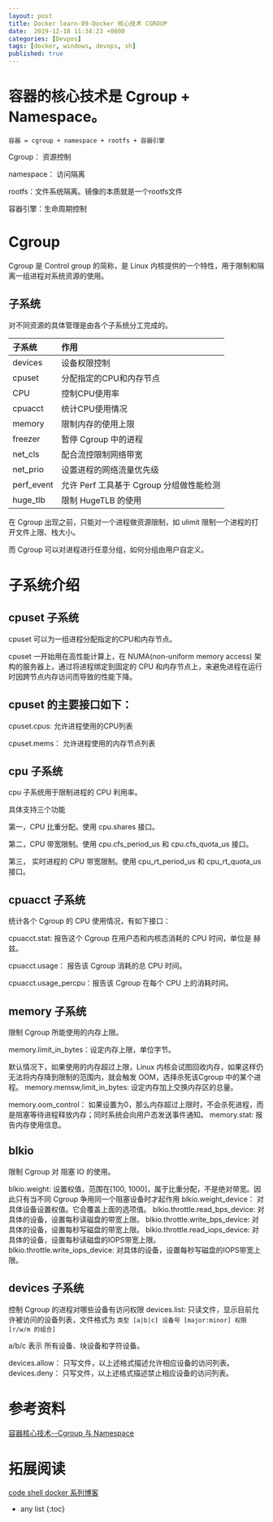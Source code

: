 ```yaml
---
layout: post
title: Docker learn-09-Docker 核心技术 CGROUP
date:  2019-12-18 11:34:23 +0800
categories: [Devpos]
tags: [docker, windows, devops, sh]
published: true
---
```


# 容器的核心技术是 Cgroup + Namespace。

```
容器 = cgroup + namespace + rootfs + 容器引擎
```

Cgroup： 资源控制

namespace： 访问隔离

rootfs：文件系统隔离。镜像的本质就是一个rootfs文件

容器引擎：生命周期控制

# Cgroup

Cgroup 是 Control group 的简称，是 Linux 内核提供的一个特性，用于限制和隔离一组进程对系统资源的使用。

## 子系统

对不同资源的具体管理是由各个子系统分工完成的。

| 子系统		 | 作用 |
|:---|:---|
| devices		 | 设备权限控制 |
| cpuset		 | 分配指定的CPU和内存节点 |
| CPU			 | 控制CPU使用率 |
| cpuacct		 | 统计CPU使用情况 |
| memory		 | 限制内存的使用上限 |
| freezer		 | 暂停 Cgroup 中的进程 |
| net_cls		 | 配合流控限制网络带宽 |
| net_prio	 | 设置进程的网络流量优先级 |
| perf_event	 | 允许 Perf 工具基于 Cgroup 分组做性能检测 |
| huge_tlb	 | 限制 HugeTLB 的使用 |

在 Cgroup 出现之前，只能对一个进程做资源限制，如 ulimit 限制一个进程的打开文件上限、栈大小。

而 Cgroup 可以对进程进行任意分组，如何分组由用户自定义。

# 子系统介绍

## cpuset 子系统

cpuset 可以为一组进程分配指定的CPU和内存节点。 

cpuset 一开始用在高性能计算上，在 NUMA(non-uniform memory access) 架构的服务器上，通过将进程绑定到固定的 CPU 和内存节点上，来避免进程在运行时因跨节点内存访问而导致的性能下降。

## cpuset 的主要接口如下：

cpuset.cpus: 允许进程使用的CPU列表

cpuset.mems： 允许进程使用的内存节点列表

## cpu 子系统

cpu 子系统用于限制进程的 CPU 利用率。

具体支持三个功能

第一，CPU 比重分配。使用 cpu.shares 接口。

第二，CPU 带宽限制。使用 cpu.cfs_period_us 和 cpu.cfs_quota_us 接口。

第三， 实时进程的 CPU 带宽限制。使用 cpu_rt_period_us 和 cpu_rt_quota_us 接口。

## cpuacct 子系统

统计各个 Cgroup 的 CPU 使用情况，有如下接口：

cpuacct.stat: 报告这个 Cgroup 在用户态和内核态消耗的 CPU 时间，单位是 赫兹。

cpuacct.usage： 报告该 Cgroup 消耗的总 CPU 时间。

cpuacct.usage_percpu：报告该 Cgroup 在每个 CPU 上的消耗时间。

## memory 子系统

限制 Cgroup 所能使用的内存上限。

memory.limit_in_bytes：设定内存上限，单位字节。

默认情况下，如果使用的内存超过上限，Linux 内核会试图回收内存，如果这样仍无法将内存降到限制的范围内，就会触发 OOM，选择杀死该Cgroup 中的某个进程。
memory.memsw,limit_in_bytes: 设定内存加上交换内存区的总量。

memory.oom_control： 如果设置为0，那么内存超过上限时，不会杀死进程，而是阻塞等待进程释放内存；同时系统会向用户态发送事件通知。
memory.stat: 报告内存使用信息。

## blkio

限制 Cgroup 对 阻塞 IO 的使用。

blkio.weight: 设置权值，范围在[100, 1000]，属于比重分配，不是绝对带宽。因此只有当不同 Cgroup 争用同一个阻塞设备时才起作用
blkio.weight_device： 对具体设备设置权值。它会覆盖上面的选项值。
blkio.throttle.read_bps_device: 对具体的设备，设置每秒读磁盘的带宽上限。
blkio.throttle.write_bps_device: 对具体的设备，设置每秒写磁盘的带宽上限。
blkio.throttle.read_iops_device: 对具体的设备，设置每秒读磁盘的IOPS带宽上限。
blkio.throttle.write_iops_device: 对具体的设备，设置每秒写磁盘的IOPS带宽上限。

## devices 子系统

控制 Cgroup 的进程对哪些设备有访问权限
devices.list: 只读文件，显示目前允许被访问的设备列表，文件格式为
`类型 [a|b|c] 设备号 [major:minor] 权限 [r/w/m 的组合]`

a/b/c 表示 所有设备、块设备和字符设备。

devices.allow： 只写文件，以上述格式描述允许相应设备的访问列表。
devices.deny： 只写文件，以上述格式描述禁止相应设备的访问列表。



# 参考资料

[容器核心技术--Cgroup 与 Namespace](https://www.jianshu.com/p/ab423c3db59d)

# 拓展阅读

[code shell docker 系列博客](https://coolshell.cn/tag/docker)

* any list
{:toc}